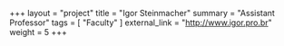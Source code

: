 +++
layout = "project"
title = "Igor Steinmacher"
summary = "Assistant Professor"
tags = [ "Faculty" ]
external_link = "http://www.igor.pro.br"
weight = 5
+++